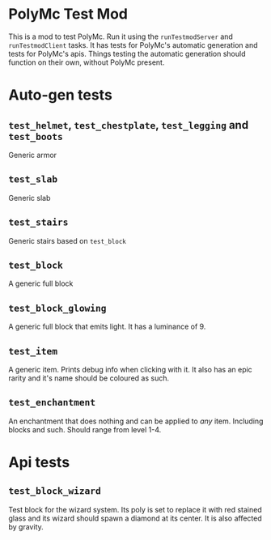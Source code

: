# PolyMc Test Mod

This is a mod to test PolyMc. Run it using the `runTestmodServer` and `runTestmodClient` tasks.
It has tests for PolyMc's automatic generation and tests for PolyMc's apis. 
Things testing the automatic generation should function on their own, without PolyMc present.

# Auto-gen tests
## `test_helmet`, `test_chestplate`, `test_legging` and `test_boots`
Generic armor

## `test_slab`
Generic slab

## `test_stairs`
Generic stairs based on `test_block`

## `test_block`
A generic full block

## `test_block_glowing`
A generic full block that emits light. It has a luminance of 9.

## `test_item`
A generic item. Prints debug info when clicking with it. It also has an epic rarity and it's name should be coloured as such.

## `test_enchantment`
An enchantment that does nothing and can be applied to *any* item. Including blocks and such. Should range from level 1-4.

# Api tests
## `test_block_wizard`
Test block for the wizard system. Its poly is set to replace it with red stained glass and 
its wizard should spawn a diamond at its center. It is also affected by gravity.